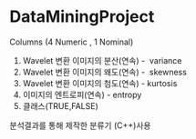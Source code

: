 # DataMiningProject

Columns (4 Numeric , 1 Nominal)
  1. Wavelet 변환 이미지의 분산(연속) -  variance
  2. Wavelet 변환 이미지의 왜도(연속) -  skewness
  3. Wavelet 변환 이미지의 첨도(연속) - kurtosis
  4. 이미지의 엔트로피(연속) - entropy
  5. 클래스(TRUE,FALSE)

분석결과를 통해 제작한 분류기 (C++)사용
